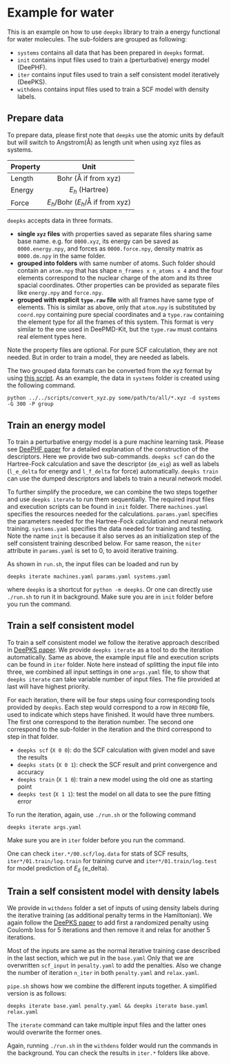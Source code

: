 # Example for water

This is an example on how to use `deepks` library to train a energy functional for water molecules. The sub-folders are grouped as following:

- `systems` contains all data that has been prepared in `deepks` format.
- `init` contains input files used to train a (perturbative) energy model (DeePHF).
- `iter` contains input files used to train a self consistent model iteratively (DeePKS).
- `withdens` contains input files used to train a SCF model with density labels.


## Prepare data

To prepare data, please first note that `deepks` use the atomic units by default but will switch to Angstrom(Å) as length unit when using xyz files as systems. 

Property | Unit
---	     | :---:
Length	 | Bohr (Å if from xyz)
Energy	 | $E_h$ (Hartree)
Force	   | $E_h$/Bohr ($E_h$/Å if from xyz)

`deepks` accepts data in three formats. 

- **single `xyz` files** with properties saved as separate files sharing same base name.
  e.g. for `0000.xyz`, its energy can be saved as `0000.energy.npy`, and forces as `0000.force.npy`, density matrix as `0000.dm.npy` in the same folder.
- **grouped into folders** with same number of atoms. 
  Such folder should contain an `atom.npy` that has shape `n_frames x n_atoms x 4` and the four elements correspond to the nuclear charge of the atom and its three spacial coordinates.
  Other properties can be provided as separate files like `energy.npy` and `force.npy`.
- **grouped with explicit `type.raw` file** with all frames have same type of elements.
  This is similar as above, only that `atom.npy` is substituted by `coord.npy` containing pure special coordinates and a `type.raw` containing the element type for all the frames of this system. This format is very similar to the one used in DeePMD-Kit, but the `type.raw` must contains real element types here.

Note the property files are optional. For pure SCF calculation, they are not needed. But in order to train a model, they are needed as labels.

The two grouped data formats can be converted from the xyz format by using [this script](../../scripts/convert_xyz.py). As an example, the data in `systems` folder is created using the following command.
```
python ../../scripts/convert_xyz.py some/path/to/all/*.xyz -d systems -G 300 -P group
```


## Train an energy model

To train a perturbative energy model is a pure machine learning task. Please see [DeePHF paper](https://arxiv.org/pdf/2005.00169.pdf) for a detailed explanation of the construction of the descriptors. Here we provide two sub-commands. `deepks scf` can do the Hartree-Fock calculation and save the descriptor (`dm_eig`) as well as labels (`l_e_delta` for energy and `l_f_delta` for force) automatically. `deepks train` can use the dumped descriptors and labels to train a neural network model.

To further simplify the procedure, we can combine the two steps together and use `deepks iterate` to run them sequentially. The required input files and execution scripts can be found in `init` folder. There `machines.yaml` specifies the resources needed for the calculations. `params.yaml` specifies the parameters needed for the Hartree-Fock calculation and neural network training. `systems.yaml` specifies the data needed for training and testing. Note the name `init` is because it also serves as an initialization step of the self consistent training described below. For same reason, the `niter` attribute in `params.yaml` is set to 0, to avoid iterative training.

As shown in `run.sh`, the input files can be loaded and run by 
```
deepks iterate machines.yaml params.yaml systems.yaml
```
where `deepks` is a shortcut for `python -m deepks`. Or one can directly use `./run.sh` to run it in background. Make sure you are in `init` folder before you run the command.


## Train a self consistent model

To train a self consistent model we follow the iterative approach described in [DeePKS paper](https://arxiv.org/pdf/2008.00167.pdf). We provide `deepks iterate` as a tool to do the iteration automatically. Same as above, the example input file and execution scripts can be found in `iter` folder. Note here instead of splitting the input file into three, we combined all input settings in one `args.yaml` file, to show that `deepks iterate` can take variable number of input files. The file provided at last will have highest priority.

For each iteration, there will be four steps using four corresponding tools provided by `deepks`. Each step would correspond to a row in `RECORD` file, used to indicate which steps have finished. It would have three numbers. The first one correspond to the iteration number. The second one correspond to the sub-folder in the iteration and the third correspond to step in that folder.

- `deepks scf` (`X 0 0`): do the SCF calculation with given model and save the results
- `deepks stats` (`X 0 1`): check the SCF result and print convergence and accuracy
- `deepks train` (`X 1 0`): train a new model using the old one as starting point
- `deepks test` (`X 1 1`): test the model on all data to see the pure fitting error

To run the iteration, again, use `./run.sh` or the following command
```
deepks iterate args.yaml
```
Make sure you are in `iter` folder before you run the command.

One can check `iter.*/00.scf/log.data` for stats of SCF results, `iter*/01.train/log.train` for training curve and `iter*/01.train/log.test` for model prediction of $E_\delta$ (e_delta).


## Train a self consistent model with density labels

We provide in `withdens` folder a set of inputs of using density labels during the iterative training (as additional penalty terms in the Hamiltonian). We again follow the [DeePKS paper](https://arxiv.org/pdf/2008.00167.pdf) to add first a randomized penalty using Coulomb loss for 5 iterations and then remove it and relax for another 5 iterations.

Most of the inputs are same as the normal iterative training case described in the last section, which we put in the `base.yaml` Only that we are overwritten `scf_input` in `penalty.yaml` to add the penalties. Also we change the number of iteration `n_iter` in both `penalty.yaml` and `relax.yaml`.

`pipe.sh` shows how we combine the different inputs together. A simplified version is as follows:
```
deepks iterate base.yaml penalty.yaml && deepks iterate base.yaml relax.yaml
```
The `iterate` command can take multiple input files and the latter ones would overwrite the former ones.

Again, running `./run.sh` in the `withdens` folder would run the commands in the background. You can check the results in `iter.*` folders like above.
